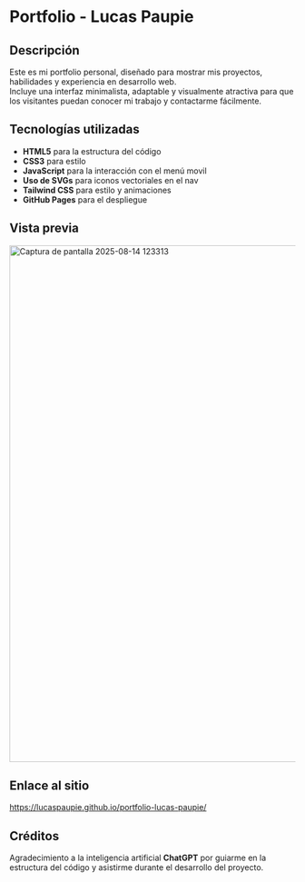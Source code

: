 # Portfolio - Lucas Paupie

## Descripción
Este es mi portfolio personal, diseñado para mostrar mis proyectos, habilidades y experiencia en desarrollo web.  
Incluye una interfaz minimalista, adaptable y visualmente atractiva para que los visitantes puedan conocer mi trabajo y contactarme fácilmente.

## Tecnologías utilizadas
- **HTML5** para la estructura del código
- **CSS3** para estilo
- **JavaScript** para la interacción con el menú movil
- **Uso de SVGs** para iconos vectoriales en el nav
- **Tailwind CSS** para estilo y animaciones
- **GitHub Pages** para el despliegue

## Vista previa
<img width="1891" height="910" alt="Captura de pantalla 2025-08-14 123313" src="https://github.com/user-attachments/assets/d1ee2f55-6e03-4e9a-acd8-1fa90378935d" />


## Enlace al sitio
https://lucaspaupie.github.io/portfolio-lucas-paupie/

## Créditos
Agradecimiento a la inteligencia artificial **ChatGPT** por guiarme en la estructura del código y asistirme durante el desarrollo del proyecto.
